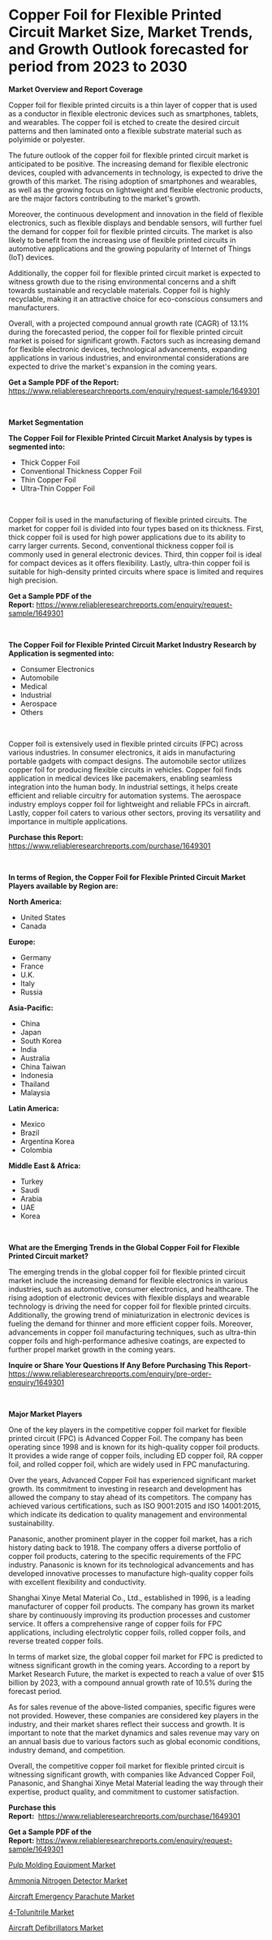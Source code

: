 <p><h1>Copper Foil for Flexible Printed Circuit Market Size, Market Trends, and Growth Outlook forecasted for period from 2023 to 2030</h1></p><p><strong>Market Overview and Report Coverage</strong></p>
<p><p>Copper foil for flexible printed circuits is a thin layer of copper that is used as a conductor in flexible electronic devices such as smartphones, tablets, and wearables. The copper foil is etched to create the desired circuit patterns and then laminated onto a flexible substrate material such as polyimide or polyester.</p><p>The future outlook of the copper foil for flexible printed circuit market is anticipated to be positive. The increasing demand for flexible electronic devices, coupled with advancements in technology, is expected to drive the growth of this market. The rising adoption of smartphones and wearables, as well as the growing focus on lightweight and flexible electronic products, are the major factors contributing to the market's growth.</p><p>Moreover, the continuous development and innovation in the field of flexible electronics, such as flexible displays and bendable sensors, will further fuel the demand for copper foil for flexible printed circuits. The market is also likely to benefit from the increasing use of flexible printed circuits in automotive applications and the growing popularity of Internet of Things (IoT) devices.</p><p>Additionally, the copper foil for flexible printed circuit market is expected to witness growth due to the rising environmental concerns and a shift towards sustainable and recyclable materials. Copper foil is highly recyclable, making it an attractive choice for eco-conscious consumers and manufacturers.</p><p>Overall, with a projected compound annual growth rate (CAGR) of 13.1% during the forecasted period, the copper foil for flexible printed circuit market is poised for significant growth. Factors such as increasing demand for flexible electronic devices, technological advancements, expanding applications in various industries, and environmental considerations are expected to drive the market's expansion in the coming years.</p></p>
<p><strong>Get a Sample PDF of the Report:</strong> <a href="https://www.reliableresearchreports.com/enquiry/request-sample/1649301">https://www.reliableresearchreports.com/enquiry/request-sample/1649301</a></p>
<p>&nbsp;</p>
<p><strong>Market Segmentation</strong></p>
<p><strong>The Copper Foil for Flexible Printed Circuit Market Analysis by types is segmented into:</strong></p>
<p><ul><li>Thick Copper Foil</li><li>Conventional Thickness Copper Foil</li><li>Thin Copper Foil</li><li>Ultra-Thin Copper Foil</li></ul></p>
<p>&nbsp;</p>
<p><p>Copper foil is used in the manufacturing of flexible printed circuits. The market for copper foil is divided into four types based on its thickness. First, thick copper foil is used for high power applications due to its ability to carry larger currents. Second, conventional thickness copper foil is commonly used in general electronic devices. Third, thin copper foil is ideal for compact devices as it offers flexibility. Lastly, ultra-thin copper foil is suitable for high-density printed circuits where space is limited and requires high precision.</p></p>
<p><strong>Get a Sample PDF of the Report:</strong>&nbsp;<a href="https://www.reliableresearchreports.com/enquiry/request-sample/1649301">https://www.reliableresearchreports.com/enquiry/request-sample/1649301</a></p>
<p>&nbsp;</p>
<p><strong>The Copper Foil for Flexible Printed Circuit Market Industry Research by Application is segmented into:</strong></p>
<p><ul><li>Consumer Electronics</li><li>Automobile</li><li>Medical</li><li>Industrial</li><li>Aerospace</li><li>Others</li></ul></p>
<p>&nbsp;</p>
<p><p>Copper foil is extensively used in flexible printed circuits (FPC) across various industries. In consumer electronics, it aids in manufacturing portable gadgets with compact designs. The automobile sector utilizes copper foil for producing flexible circuits in vehicles. Copper foil finds application in medical devices like pacemakers, enabling seamless integration into the human body. In industrial settings, it helps create efficient and reliable circuitry for automation systems. The aerospace industry employs copper foil for lightweight and reliable FPCs in aircraft. Lastly, copper foil caters to various other sectors, proving its versatility and importance in multiple applications.</p></p>
<p><strong>Purchase this Report:</strong>&nbsp; <a href="https://www.reliableresearchreports.com/purchase/1649301">https://www.reliableresearchreports.com/purchase/1649301</a></p>
<p>&nbsp;</p>
<p><strong>In terms of Region, the Copper Foil for Flexible Printed Circuit Market Players available by Region are:</strong></p>
<p>
    <p> <strong> North America: </strong>
        <ul>
            <li>United States</li>
            <li>Canada</li>
        </ul>
        </p> 
    <p> <strong> Europe: </strong>
        <ul>
            <li>Germany</li>
            <li>France</li>
            <li>U.K.</li>
            <li>Italy</li>
            <li>Russia</li>
        </ul>
        </p> 
    <p> <strong> Asia-Pacific: </strong>
        <ul>
            <li>China</li>
            <li>Japan</li>
            <li>South Korea</li>
            <li>India</li>
            <li>Australia</li>
            <li>China Taiwan</li>
            <li>Indonesia</li>
            <li>Thailand</li>
            <li>Malaysia</li>
        </ul>
        </p> 
    <p> <strong> Latin America: </strong>
        <ul>
            <li>Mexico</li>
            <li>Brazil</li>
            <li>Argentina Korea</li>
            <li>Colombia</li>
        </ul>
        </p> 
    <p> <strong> Middle East & Africa: </strong>
        <ul>
            <li>Turkey</li>
            <li>Saudi</li>
            <li>Arabia</li>
            <li>UAE</li>
            <li>Korea</li>
        </ul>
    </p>
    </p>
<p>&nbsp;</p>
<p><strong>What are the Emerging Trends in the Global Copper Foil for Flexible Printed Circuit market?</strong></p>
<p><p>The emerging trends in the global copper foil for flexible printed circuit market include the increasing demand for flexible electronics in various industries, such as automotive, consumer electronics, and healthcare. The rising adoption of electronic devices with flexible displays and wearable technology is driving the need for copper foil for flexible printed circuits. Additionally, the growing trend of miniaturization in electronic devices is fueling the demand for thinner and more efficient copper foils. Moreover, advancements in copper foil manufacturing techniques, such as ultra-thin copper foils and high-performance adhesive coatings, are expected to further propel market growth in the coming years.</p></p>
<p><strong>Inquire or Share Your Questions If Any Before Purchasing This Report</strong>- <a href="https://www.reliableresearchreports.com/enquiry/pre-order-enquiry/1649301">https://www.reliableresearchreports.com/enquiry/pre-order-enquiry/1649301</a></p>
<p>&nbsp;</p>
<p><strong>Major Market Players</strong></p>
<p><p>One of the key players in the competitive copper foil market for flexible printed circuit (FPC) is Advanced Copper Foil. The company has been operating since 1998 and is known for its high-quality copper foil products. It provides a wide range of copper foils, including ED copper foil, RA copper foil, and rolled copper foil, which are widely used in FPC manufacturing.</p><p>Over the years, Advanced Copper Foil has experienced significant market growth. Its commitment to investing in research and development has allowed the company to stay ahead of its competitors. The company has achieved various certifications, such as ISO 9001:2015 and ISO 14001:2015, which indicate its dedication to quality management and environmental sustainability.</p><p>Panasonic, another prominent player in the copper foil market, has a rich history dating back to 1918. The company offers a diverse portfolio of copper foil products, catering to the specific requirements of the FPC industry. Panasonic is known for its technological advancements and has developed innovative processes to manufacture high-quality copper foils with excellent flexibility and conductivity.</p><p>Shanghai Xinye Metal Material Co., Ltd., established in 1996, is a leading manufacturer of copper foil products. The company has grown its market share by continuously improving its production processes and customer service. It offers a comprehensive range of copper foils for FPC applications, including electrolytic copper foils, rolled copper foils, and reverse treated copper foils.</p><p>In terms of market size, the global copper foil market for FPC is predicted to witness significant growth in the coming years. According to a report by Market Research Future, the market is expected to reach a value of over $15 billion by 2023, with a compound annual growth rate of 10.5% during the forecast period.</p><p>As for sales revenue of the above-listed companies, specific figures were not provided. However, these companies are considered key players in the industry, and their market shares reflect their success and growth. It is important to note that the market dynamics and sales revenue may vary on an annual basis due to various factors such as global economic conditions, industry demand, and competition.</p><p>Overall, the competitive copper foil market for flexible printed circuit is witnessing significant growth, with companies like Advanced Copper Foil, Panasonic, and Shanghai Xinye Metal Material leading the way through their expertise, product quality, and commitment to customer satisfaction.</p></p>
<p><strong>Purchase this Report:</strong>&nbsp;&nbsp;<a href="https://www.reliableresearchreports.com/purchase/1649301">https://www.reliableresearchreports.com/purchase/1649301</a></p>
<p></p>
<p><strong>Get a Sample PDF of the Report:</strong>&nbsp;<a href="https://www.reliableresearchreports.com/enquiry/request-sample/1649301">https://www.reliableresearchreports.com/enquiry/request-sample/1649301</a></p>
<p><p><a href="https://www.linkedin.com/pulse/pulp-molding-equipment-market-share-amp-new-trends-analysis/">Pulp Molding Equipment Market</a></p><p><a href="https://www.linkedin.com/pulse/ammonia-nitrogen-detector-market-research-report-provides/">Ammonia Nitrogen Detector Market</a></p><p><a href="https://medium.com/@sheilahaley2023/aircraft-emergency-parachute-market-insights-into-market-cagr-market-trends-and-growth-e16c0efe76e6">Aircraft Emergency Parachute Market</a></p><p><a href="https://github.com/abdelrhmankishk22/Market-Research-Report-List-1/blob/main/4-tolunitrile-market.md">4-Tolunitrile Market</a></p><p><a href="https://medium.com/@marvinwalsh2023/aircraft-defibrillators-market-insights-into-market-cagr-market-trends-and-growth-strategies-435ad69d356c">Aircraft Defibrillators Market</a></p></p>